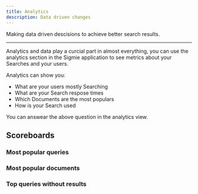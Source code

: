 ```yaml
---
title: Analytics
description: Data driven changes
---
```


Making data driven descisions to achieve better search results.

---

Analytics and data play a curcial part in almost everything, you can use the
analytics section in the Sigmie application to see metrics about your Searches
and your users.

Analytics can show you:

- What are your users mostly Searching
- What are your Search respose times
- Which Documents are the most populars
- How is your Search used

You can answear the above question in the analytics view.

## Scoreboards
### Most popular queries
### Most popular documents
### Top queries without results
